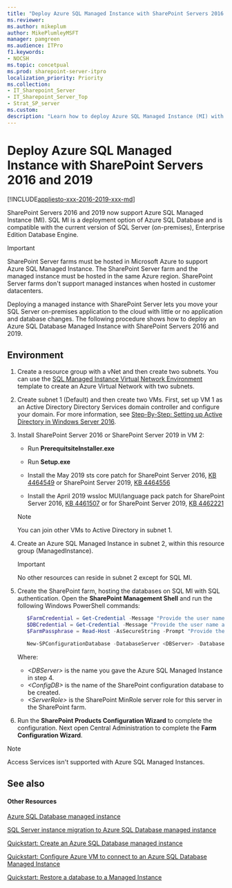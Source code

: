```yaml
---
title: "Deploy Azure SQL Managed Instance with SharePoint Servers 2016 and 2019"
ms.reviewer: 
ms.author: mikeplum
author: MikePlumleyMSFT
manager: pamgreen
ms.audience: ITPro
f1.keywords:
- NOCSH
ms.topic: concetpual
ms.prod: sharepoint-server-itpro
localization_priority: Priority
ms.collection:
- IT_Sharepoint_Server
- IT_Sharepoint_Server_Top
- Strat_SP_server
ms.custom: 
description: "Learn how to deploy Azure SQL Managed Instance (MI) with SharePoint Servers 2016 and 2019."
---
```


# Deploy Azure SQL Managed Instance with SharePoint Servers 2016 and 2019

[!INCLUDE[appliesto-xxx-2016-2019-xxx-md](../includes/appliesto-xxx-2016-2019-xxx-md.md)]

SharePoint Servers 2016 and 2019 now support Azure SQL Managed Instance (MI). SQL MI is a deployment option of Azure SQL Database and is compatible with the current version of SQL Server (on-premises), Enterprise Edition Database Engine. 

> [!IMPORTANT]
> SharePoint Server farms must be hosted in Microsoft Azure to support Azure SQL Managed Instance. The SharePoint Server farm and the managed instance must be hosted in the same Azure region. SharePoint Server farms don't support managed instances when hosted in customer datacenters.

Deploying a managed instance with SharePoint Server lets you move your SQL Server on-premises application to the cloud with little or no application and database changes. The following procedure shows how to deploy an Azure SQL Database Managed Instance with SharePoint Servers 2016 and 2019.  

## Environment

1. Create a resource group with a vNet and then create two subnets. You can use the [SQL Managed Instance Virtual Network Environment](https://github.com/Azure/azure-quickstart-templates/tree/master/101-sql-managed-instance-azure-environment) template to create an Azure Virtual Network with two subnets.
 
2. Create subnet 1 (Default) and then create two VMs. First, set up VM 1 as an Active Directory Directory Services domain controller and configure your domain. For more information, see [Step-By-Step: Setting up Active Directory in Windows Server 2016](https://blogs.technet.microsoft.com/canitpro/2017/02/22/step-by-step-setting-up-active-directory-in-windows-server-2016/).  

3. Install SharePoint Server 2016 or SharePoint Server 2019 in VM 2:
       
    -  Run **PrerequitsiteInstaller.exe**
         
    - Run **Setup.exe**
         
    - Install the May 2019 sts core patch for SharePoint Server 2016, [KB 4464549](https://support.microsoft.com/help/4464549) or SharePoint Server 2019, [KB 4464556](https://support.microsoft.com/help/4464556)
         
    - Install the April 2019 wssloc MUI/language pack patch for SharePoint Server 2016, [KB 4461507](https://support.microsoft.com/help/4461507) or for SharePoint Server 2019, [KB 4462221](https://support.microsoft.com/help/4462221)

   > [!NOTE]
   > You can join other VMs to Active Directory in subnet 1.

3. Create an Azure SQL Managed Instance in subnet 2, within this resource group (ManagedInstance).

   > [!IMPORTANT]
   > No other resources can reside in subnet 2 except for SQL MI.

4. Create the SharePoint farm, hosting the databases on SQL MI with SQL authentication. Open the **SharePoint Management Shell** and run the following Windows PowerShell commands:

   ```powershell
      $FarmCredential = Get-Credential -Message "Provide the user name and password for the SharePoint farm service account." 
      $DBCredential = Get-Credential -Message "Provide the user name and password for the Azure SQL Managed Instance database login." 
      $FarmPassphrase = Read-Host -AsSecureString -Prompt "Provide the SharePoint farm passphrase" 

      New-SPConfigurationDatabase -DatabaseServer <DBServer> -DatabaseName <ConfigDB> -FarmCredentials $FarmCredential -DatabaseCredentials $DBCredential -Passphrase $FarmPassphrase -LocalServerRole <ServerRole> 
   ```

    Where:
    
   - _\<DBServer\>_ is the name you gave the Azure SQL Managed Instance in step 4.
   - _\<ConfigDB\>_ is the name of the SharePoint configuration database to be created.
   - _\<ServerRole\>_ is the SharePoint MinRole server role for this server in the SharePoint farm.

5. Run the **SharePoint Products Configuration Wizard** to complete the configuration. Next open Central Administration to complete the **Farm Configuration Wizard**.

> [!NOTE]
> Access Services isn't supported with Azure SQL Managed Instances.


## See also
<a name="proc1"> </a>

#### Other Resources

[Azure SQL Database managed instance](https://docs.microsoft.com/azure/sql-database/sql-database-managed-instance-index)

[SQL Server instance migration to Azure SQL Database managed instance](https://docs.microsoft.com/azure/sql-database/sql-database-managed-instance-migrate)

[Quickstart: Create an Azure SQL Database managed instance](https://docs.microsoft.com/azure/sql-database/sql-database-managed-instance-get-started)

[Quickstart: Configure Azure VM to connect to an Azure SQL Database Managed Instance](https://docs.microsoft.com/azure/sql-database/sql-database-managed-instance-configure-vm)

[Quickstart: Restore a database to a Managed Instance](https://docs.microsoft.com/azure/sql-database/sql-database-managed-instance-get-started-restore)
